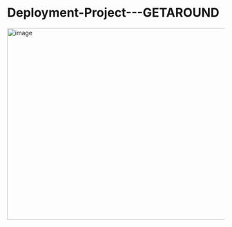 # Deployment-Project---GETAROUND
<img width="1206" height="443" alt="image" src="https://github.com/user-attachments/assets/1364224b-299c-4999-83ed-18a9942f256f" />
